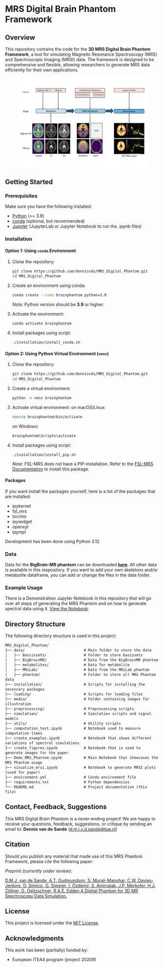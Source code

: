 # MRS Digital Brain Phantom Framework

## Overview
This repository contains the code for the **3D MRS Digital Brain Phantom Framework**, a tool for simulating Magnetic Resonance Spectroscopy (MRS) and Spectroscopic Imaging (MRSI) data. The framework is designed to be comprehensive and flexible, allowing researchers to generate MRS data efficiently for their own applications.

<figure style="text-align: center;">
    <img src="media/framework.png" alt="Sample Figure" width="800" />
</figure>

## Getting Started

### Prerequisites
Make sure you have the following installed:

- [Python](https://www.python.org/) (>= 3.9)
- [conda](https://docs.conda.io/en/latest/) (optional, but recommended)
- [Jupyter](https://jupyter.org/install) (JupyterLab or Jupyter Notebook to run the .ipynb files)

### Installation

#### Option 1: Using `conda` Environment
1. Clone the repository:
   ```bash
   git clone https://github.com/dennisvds/MRS_Digital_Phantom.git
   cd MRS_Digital_Phantom
   ```
2. Create an environment using conda:
   ```bash
   conda create --name brainphantom python=3.9
   ```
   *Note:* Python version should be **3.9** or higher.

3. Activate the environment:
   ```bash
   conda activate brainphantom
   ```
4. Install packages using script:
   ```bash
   ./installation/install_conda.sh
   ```

#### Option 2: Using Python Virtual Environment (`venv`)
1. Clone the repository:
   ```bash
   git clone https://github.com/dennisvds/MRS_Digital_Phantom.git
   cd MRS_Digital_Phantom
   ```
2. Create a virtual environment:
   ```bash
   python -m venv brainphantom
   ```
3. Activate virtual environment:
   on macOS/Linux:
   ```bash
   source brainphantom/bin/activate
   ```
   on Windows:
   ```bash
   brainphantom\Scripts\activate
   ```
4. Install packages using script:
   ```bash
   ./installation/install_pip.sh
   ```
   *Note:* FSL-MRS does not have a PIP-installation. Refer to the [FSL-MRS Documentation](https://open.win.ox.ac.uk/pages/fsl/fsl_mrs/install.html) to install this package.

#### Packages
If you want install the packages yourself, here is a list of the packages that are installed:
- ipykernel
- fsl_mrs
- torchio
- ipywidget
- openxyl
- ipympl

Development has been done using Python 3.12

### Data
Data for the **BigBrain-MR phantom** can be downloaded [**here**](https://zenodo.org/records/7432527). All other data is available in this respository. If you want to add your own skeletons and/or metabolite dataframe, you can add or change the files in the data folder. 

### Example Usage
There is a Demonstration Jupyter Notebook in this repository that will go over all steps of generating the MRS Phantom and on how to generate spectral data using it. [View the Notebook](https://github.com/dennisvds/MRS_Digital_Phantom/blob/main/Demo_MRS_Phantom.ipynb).


## Directory Structure
The following directory structure is used in this project:
```
MRS_Digital_Phantom/
├── data/                           # Main folder to store the data
│   ├── Bassissets/                 # Folder to store basissets
│   ├── BigBrainMR/                 # Data from the BigBrainMR phantom
│   ├── metabolites/                # Data for metabolite
│   ├── MRiLab/                     # Data from the MRiLab phantom
│   ├── phantom/                    # Folder to store all MRS Phantom data
├── installation/                   # Scripts for installing the necessary packages
├── loading/                        # Scripts for loading files
├── media/                          # Folder containing images for illustration
├── preprocessing/                  # Preprocessing scripts
├── simulation/                     # Simulation scripts and signal models 
├── utils/                          # Utility scripts
├── computation_test.ipynb          # Notebook used to measure computation times
├── create_examples.ipynb           # Notebook that shows different variations of spectral simulations
├── create_figures.ipynb            # Notebook that is used to generate images for the paper
├── Demo_MRS_Phantom.ipynb          # Main Notebook that showcases the MRS Phantom usage
├── visualize_mrsi.ipynb            # Notebook to generate MRSI plots (used for paper)
├── environment.yml                 # Conda environment file
├── requirements.txt                # Python dependencies
└── README.md                       # Project documentation (this file)
```


## Contact, Feedback, Suggestions
This MRS Digital Brain Phantom is a never-ending project! We are happy to receive your questions, feedback, suggestions, or critique by sending an email to:
**Dennis van de Sande** (d.m.j.v.d.sande@tue.nl)

## Citation
Should you publish any material that made use of this MRS Phantom Framework, please cite the following paper:

*Preprint (currently under review)*:

[D.M.J. van de Sande, A.T. Gudmundson, S. Murali-Manohar, C.W. Davies-Jenkins, D. Simicic, G. Simegn, İ. Özdemir, S. Amirrajab, J.P. Merkofer, H.J. Zöllner, G. Oeltzschner, R.A.E. Edden A Digital Phantom for 3D MR Spectroscopy Data Simulation.
](https://arxiv.org/abs/2412.15869)


## License
This project is licensed under the [MIT License](https://github.com/dennisvds/MRS_Digital_Phantom/blob/main/LICENSE.md).

## Acknowledgments
This work has been (partially) funded by:
- European ITEA4 program (project 20209)
